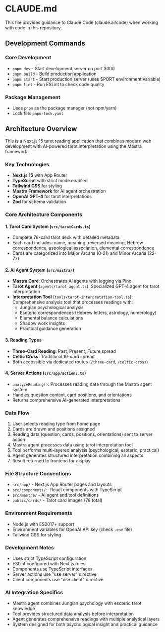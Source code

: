 # CLAUDE.md

This file provides guidance to Claude Code (claude.ai/code) when working with code in this repository.

## Development Commands

### Core Development
- `pnpm dev` - Start development server on port 3000
- `pnpm build` - Build production application
- `pnpm start` - Start production server (uses $PORT environment variable)
- `pnpm lint` - Run ESLint to check code quality

### Package Management
- Uses `pnpm` as the package manager (not npm/yarn)
- Lock file: `pnpm-lock.yaml`

## Architecture Overview

This is a Next.js 15 tarot reading application that combines modern web development with AI-powered tarot interpretation using the Mastra framework.

### Key Technologies
- **Next.js 15** with App Router
- **TypeScript** with strict mode enabled
- **Tailwind CSS** for styling
- **Mastra Framework** for AI agent orchestration
- **OpenAI GPT-4** for tarot interpretations
- **Zod** for schema validation

### Core Architecture Components

#### 1. Tarot Card System (`src/tarotCards.ts`)
- Complete 78-card tarot deck with detailed metadata
- Each card includes: name, meaning, reversed meaning, Hebrew correspondence, astrological association, elemental correspondence
- Cards are categorized into Major Arcana (0-21) and Minor Arcana (22-77)

#### 2. AI Agent System (`src/mastra/`)
- **Mastra Core**: Orchestrates AI agents with logging via Pino
- **Tarot Agent** (`agents/tarot-agent.ts`): Specialized GPT-4 agent for tarot interpretation
- **Interpretation Tool** (`tools/tarot-interpretation-tool.ts`): Comprehensive analysis tool that processes readings with:
  - Jungian psychological analysis
  - Esoteric correspondences (Hebrew letters, astrology, numerology)
  - Elemental balance calculations
  - Shadow work insights
  - Practical guidance generation

#### 3. Reading Types
- **Three-Card Reading**: Past, Present, Future spread
- **Celtic Cross**: Traditional 10-card spread
- Both accessible via dedicated routes (`/three-card`, `/celtic-cross`)

#### 4. Server Actions (`src/app/actions.ts`)
- `analyzeReading()`: Processes reading data through the Mastra agent system
- Handles question context, card positions, and orientations
- Returns comprehensive AI-generated interpretations

### Data Flow
1. User selects reading type from home page
2. Cards are drawn and positions assigned
3. Reading data (question, cards, positions, orientations) sent to server action
4. Mastra agent processes data using tarot interpretation tool
5. Tool performs multi-layered analysis (psychological, esoteric, practical)
6. Agent generates structured interpretation combining all aspects
7. Result returned to frontend for display

### File Structure Conventions
- `src/app/` - Next.js App Router pages and layouts
- `src/components/` - React components with TypeScript
- `src/mastra/` - AI agent and tool definitions
- `public/cards/` - Tarot card images (78 total)

### Environment Requirements
- Node.js with ES2017+ support
- Environment variables for OpenAI API key (check `.env` file)
- Tailwind CSS for styling

### Development Notes
- Uses strict TypeScript configuration
- ESLint configured with Next.js rules
- Components use TypeScript interfaces
- Server actions use "use server" directive
- Client components use "use client" directive

### AI Integration Specifics
- Mastra agent combines Jungian psychology with esoteric tarot knowledge
- Tool provides structured data analysis before interpretation
- Agent generates comprehensive readings with multiple analytical layers
- System designed for both psychological insight and practical guidance
